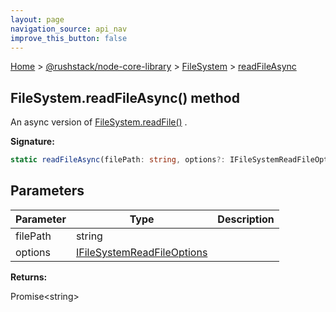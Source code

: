```yaml
---
layout: page
navigation_source: api_nav
improve_this_button: false
---
```



[Home](./index.md) &gt; [@rushstack/node-core-library](./node-core-library.md) &gt; [FileSystem](./node-core-library.filesystem.md) &gt; [readFileAsync](./node-core-library.filesystem.readfileasync.md)

## FileSystem.readFileAsync() method

An async version of [FileSystem.readFile()](./node-core-library.filesystem.readfile.md) .

<b>Signature:</b>

```typescript
static readFileAsync(filePath: string, options?: IFileSystemReadFileOptions): Promise<string>;
```

## Parameters

|  Parameter | Type | Description |
|  --- | --- | --- |
|  filePath | string |  |
|  options | [IFileSystemReadFileOptions](./node-core-library.ifilesystemreadfileoptions.md) |  |

<b>Returns:</b>

Promise&lt;string&gt;
